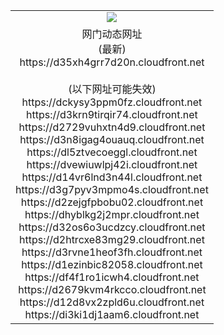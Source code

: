 ﻿<table>
  <tr></tr>
  <tr><td colspan=2 align=center><img src="https://d35xh4grr7d20n.cloudfront.net/Up/oGate.jpg" /></td></tr>
  <tr><td colspan=2 align=center>网门动态网址<br/>(最新)
<br>https://d35xh4grr7d20n.cloudfront.net
<br/><br/>(以下网址可能失效)
<br>https://dckysy3ppm0fz.cloudfront.net
<br>https://d3krn9tirqir74.cloudfront.net
<br>https://d2729vuhxtn4d9.cloudfront.net
<br>https://d3n8igag4ouauq.cloudfront.net
<br>https://dl5ztvecoeggl.cloudfront.net
<br>https://dvewiuwlpj42i.cloudfront.net
<br>https://d14vr6lnd3n44l.cloudfront.net
<br>https://d3g7pyv3mpmo4s.cloudfront.net
<br>https://d2zejgfpbobu02.cloudfront.net
<br>https://dhyblkg2j2mpr.cloudfront.net
<br>https://d32os6o3ucdzcy.cloudfront.net
<br>https://d2htrcxe83mg29.cloudfront.net
<br>https://d3rvne1heof3fh.cloudfront.net
<br>https://d1ezinbic82058.cloudfront.net
<br>https://df4f1ro1icwh4.cloudfront.net
<br>https://d2679kvm4rkcco.cloudfront.net
<br>https://d12d8vx2zpld6u.cloudfront.net
<br>https://di3ki1dj1aam6.cloudfront.net
    </td>
  </tr>
</table>
